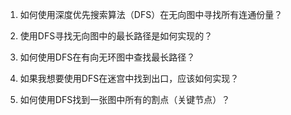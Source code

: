 

1. 如何使用深度优先搜索算法（DFS）在无向图中寻找所有连通份量？

2. 使用DFS寻找无向图中的最长路径是如何实现的？

3. 如何使用DFS在有向无环图中查找最长路径？

4. 如果我想要使用DFS在迷宫中找到出口，应该如何实现？

5. 如何使用DFS找到一张图中所有的割点（关键节点）？